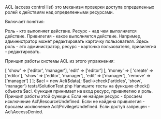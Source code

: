 ACL (access control list) это механизм проверки доступа определенных ролей к действиям над определенными ресурсами.

Включает понятия:

Роль - кто выполняет действие.
Ресурс - над чем выполняется действие.
Привилегия - какое выполняется действие.
Например, администратор может редактировать карточку пользователя. Здесь роль - это администратор, ресурс - карточка 
пользователя, привилегия - редактировать.

Принцип работы системы ACL из этого упражнения:

<?php
 
$data = [
    'articles' => [
        'show' => ['editor', 'manager'],
        'edit' => ['editor']
    ],
    'money' => [
        'create' => ['editor'],
        'show' => ['editor', 'manager'],
        'edit' => ['manager'],
        'remove' => ['manager']
    ]
];
 
$acl = new Acl($data);
 
$acl->check('articles', 'show', 'manager')
tests/SolutionTest.php
Напишите тесты на функцию check() объекта $acl. Функция принимает на вход ресурс, привилегию и роль. Принцип работы этой функции:

Если не найден ресурс - бросаем исключение Acl\ResourceUndefined.
Если не найдена привилегия - бросаем исключение Acl\PrivilegeUndefined.
Если доступ запрещен - Acl\AccessDenied.